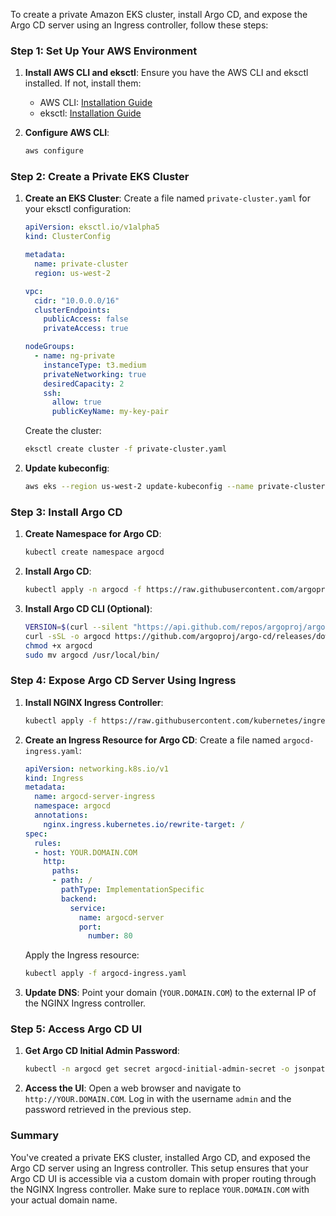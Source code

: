 To create a private Amazon EKS cluster, install Argo CD, and expose the Argo CD server using an Ingress controller, follow these steps:

### Step 1: Set Up Your AWS Environment

1. **Install AWS CLI and eksctl**: Ensure you have the AWS CLI and eksctl installed. If not, install them:
   - AWS CLI: [Installation Guide](https://docs.aws.amazon.com/cli/latest/userguide/install-cliv2.html)
   - eksctl: [Installation Guide](https://docs.aws.amazon.com/eks/latest/userguide/eksctl.html#installing-eksctl)

2. **Configure AWS CLI**:
   ```sh
   aws configure
   ```

### Step 2: Create a Private EKS Cluster

1. **Create an EKS Cluster**:
   Create a file named `private-cluster.yaml` for your eksctl configuration:
   ```yaml
   apiVersion: eksctl.io/v1alpha5
   kind: ClusterConfig

   metadata:
     name: private-cluster
     region: us-west-2

   vpc:
     cidr: "10.0.0.0/16"
     clusterEndpoints:
       publicAccess: false
       privateAccess: true

   nodeGroups:
     - name: ng-private
       instanceType: t3.medium
       privateNetworking: true
       desiredCapacity: 2
       ssh:
         allow: true
         publicKeyName: my-key-pair
   ```

   Create the cluster:
   ```sh
   eksctl create cluster -f private-cluster.yaml
   ```

2. **Update kubeconfig**:
   ```sh
   aws eks --region us-west-2 update-kubeconfig --name private-cluster
   ```

### Step 3: Install Argo CD

1. **Create Namespace for Argo CD**:
   ```sh
   kubectl create namespace argocd
   ```

2. **Install Argo CD**:
   ```sh
   kubectl apply -n argocd -f https://raw.githubusercontent.com/argoproj/argo-cd/stable/manifests/install.yaml
   ```

3. **Install Argo CD CLI (Optional)**:
   ```sh
   VERSION=$(curl --silent "https://api.github.com/repos/argoproj/argo-cd/releases/latest" | jq -r .tag_name)
   curl -sSL -o argocd https://github.com/argoproj/argo-cd/releases/download/$VERSION/argocd-linux-amd64
   chmod +x argocd
   sudo mv argocd /usr/local/bin/
   ```

### Step 4: Expose Argo CD Server Using Ingress

1. **Install NGINX Ingress Controller**:
   ```sh
   kubectl apply -f https://raw.githubusercontent.com/kubernetes/ingress-nginx/main/deploy/static/provider/cloud/deploy.yaml
   ```

2. **Create an Ingress Resource for Argo CD**:
   Create a file named `argocd-ingress.yaml`:
   ```yaml
   apiVersion: networking.k8s.io/v1
   kind: Ingress
   metadata:
     name: argocd-server-ingress
     namespace: argocd
     annotations:
       nginx.ingress.kubernetes.io/rewrite-target: /
   spec:
     rules:
     - host: YOUR.DOMAIN.COM
       http:
         paths:
         - path: /
           pathType: ImplementationSpecific
           backend:
             service:
               name: argocd-server
               port:
                 number: 80
   ```

   Apply the Ingress resource:
   ```sh
   kubectl apply -f argocd-ingress.yaml
   ```

3. **Update DNS**: Point your domain (`YOUR.DOMAIN.COM`) to the external IP of the NGINX Ingress controller.

### Step 5: Access Argo CD UI

1. **Get Argo CD Initial Admin Password**:
   ```sh
   kubectl -n argocd get secret argocd-initial-admin-secret -o jsonpath="{.data.password}" | base64 -d
   ```

2. **Access the UI**: Open a web browser and navigate to `http://YOUR.DOMAIN.COM`. Log in with the username `admin` and the password retrieved in the previous step.

### Summary
You've created a private EKS cluster, installed Argo CD, and exposed the Argo CD server using an Ingress controller. This setup ensures that your Argo CD UI is accessible via a custom domain with proper routing through the NGINX Ingress controller. Make sure to replace `YOUR.DOMAIN.COM` with your actual domain name.
